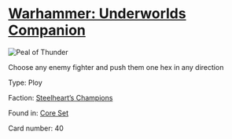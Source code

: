 # [Warhammer: Underworlds Companion](https://guidokessels.github.io/wh-underworlds)

  

![Peal of Thunder](https://warhammerunderworlds.com/wp-content/uploads/sites/6/2017/12/040_ENG-Peal-of-Thunder.png)

Choose any enemy fighter and push them one hex in any direction

Type: Ploy

Faction: [Steelheart’s Champions](https://guidokessels.github.io/wh-underworlds/factions/steelhearts-champions)

Found in: [Core Set](https://guidokessels.github.io/wh-underworlds/locations/core-set)

Card number: 40
